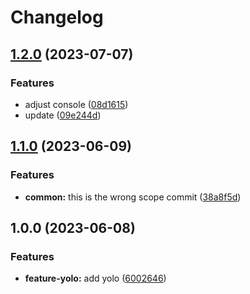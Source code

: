 # Changelog

## [1.2.0](https://github.com/qwersteve07/test-nx/compare/feature-yolo-v1.1.0...feature-yolo-v1.2.0) (2023-07-07)


### Features

* adjust console ([08d1615](https://github.com/qwersteve07/test-nx/commit/08d16157557885061d0765e18f1228a8c2f395c2))
* update ([09e244d](https://github.com/qwersteve07/test-nx/commit/09e244d82bcfa3468d5173d47a82aa9b648aeaa1))

## [1.1.0](https://github.com/qwersteve07/test-nx/compare/feature-yolo-v1.0.0...feature-yolo-v1.1.0) (2023-06-09)


### Features

* **common:** this is the wrong scope commit ([38a8f5d](https://github.com/qwersteve07/test-nx/commit/38a8f5d3e96268afe9658328f6e7f0868b248a5c))

## 1.0.0 (2023-06-08)


### Features

* **feature-yolo:** add yolo ([6002646](https://github.com/qwersteve07/test-nx/commit/600264647873926f63a960e5a803cbe183758270))
